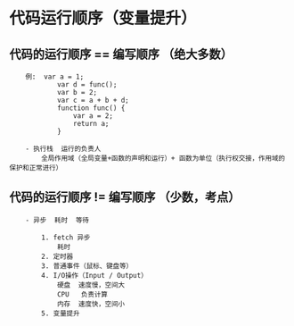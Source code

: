 #   代码运行顺序（变量提升）

##  代码的运行顺序  ==  编写顺序  （绝大多数）
        例:  var a = 1;
                var d = func();
                var b = 2;
                var c = a + b + d;
                function func() {
                    var a = 2;
                    return a;
                }

        - 执行栈  运行的负责人 
            全局作用域（全局变量+函数的声明和运行）+ 函数为单位（执行权交接，作用域的保护和正常进行）

##  代码的运行顺序  !=  编写顺序  （少数，考点）
        - 异步  耗时  等待

            1. fetch 异步
                耗时
            2. 定时器
            3. 普通事件（鼠标、键盘等）
            4. I/O操作（Input / Output）
                硬盘  速度慢，空间大
                CPU   负责计算
                内存  速度快，空间小
            5. 变量提升